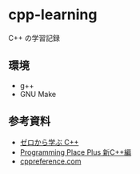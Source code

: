 # cpp-learning

C++ の学習記録

## 環境

- g++
- GNU Make

## 参考資料

- [ゼロから学ぶ C++](https://rinatz.github.io/cpp-book/)
- [Programming Place Plus 新C++編](https://programming-place.net/ppp/contents/cpp2/index.html)
- [cppreference.com](https://en.cppreference.com/w/)
